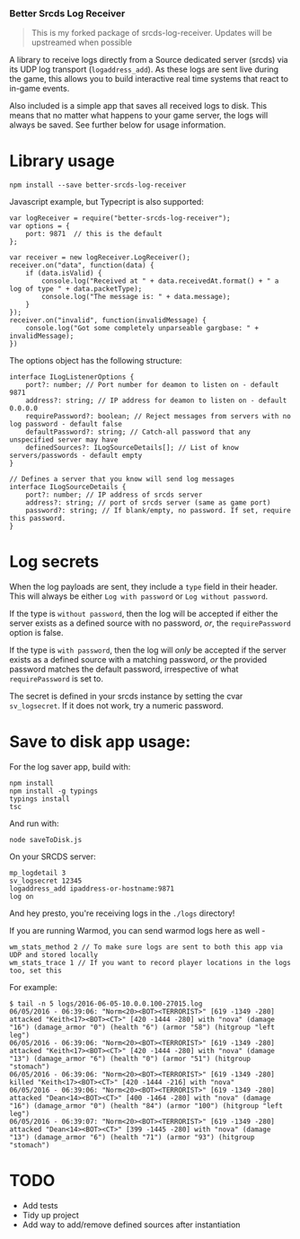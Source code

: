 ### Better Srcds Log Receiver

> This is my forked package of srcds-log-receiver. Updates will be upstreamed when possible

A library to receive logs directly from a Source dedicated server (srcds) via 
its UDP log transport (`logaddress_add`). As these logs are sent live during
the game, this allows you to build interactive real time systems that react
to in-game events. 

Also included is a simple app that saves all received logs to disk. This means
that no matter what happens to your game server, the logs will always be saved.
See further below for usage information.

# Library usage

`npm install --save better-srcds-log-receiver`

Javascript example, but Typecript is also supported:
```
var logReceiver = require("better-srcds-log-receiver");
var options = {
	port: 9871  // this is the default
};

var receiver = new logReceiver.LogReceiver();
receiver.on("data", function(data) {
	if (data.isValid) {
		console.log("Received at " + data.receivedAt.format() + " a log of type " + data.packetType);
		console.log("The message is: " + data.message);
	}
});
receiver.on("invalid", function(invalidMessage) {
	console.log("Got some completely unparseable gargbase: " + invalidMessage);
})
```

The options object has the following structure:

```
interface ILogListenerOptions {
	port?: number; // Port number for deamon to listen on - default 9871
	address?: string; // IP address for deamon to listen on - default 0.0.0.0
	requirePassword?: boolean; // Reject messages from servers with no log password - default false
	defaultPassword?: string; // Catch-all password that any unspecified server may have
	definedSources?: ILogSourceDetails[]; // List of know servers/passwords - default empty
}

// Defines a server that you know will send log messages 
interface ILogSourceDetails {
	port?: number; // IP address of srcds server
	address?: string; // port of srcds server (same as game port)
	password?: string; // If blank/empty, no password. If set, require this password. 
}
```

# Log secrets

When the log payloads are sent, they include a `type` field in their header.
This will always be either `Log with password` or `Log without password`.

If the type is `without password`, then the log will be accepted if either the
server exists as a defined source with no password, *or*, the `requirePassword`
option is false. 

If the type is `with password`, then the log will *only* be accepted if the
server exists as a defined source with a matching password, *or* the provided
password matches the default password, irrespective of what `requirePassword`
is set to. 

The secret is defined in your srcds instance by setting the cvar `sv_logsecret`.
If it does not work, try a numeric password. 

# Save to disk app usage:

For the log saver app, build with:

```
npm install 
npm install -g typings
typings install
tsc
```

And run with:

```
node saveToDisk.js
```

On your  SRCDS server:
```
mp_logdetail 3
sv_logsecret 12345
logaddress_add ipaddress-or-hostname:9871
log on
```
And hey presto, you're receiving logs in the `./logs` directory!

If you are running Warmod, you can send warmod logs here as well - 

```
wm_stats_method 2 // To make sure logs are sent to both this app via UDP and stored locally 
wm_stats_trace 1 // If you want to record player locations in the logs too, set this
```

For example:

```
$ tail -n 5 logs/2016-06-05-10.0.0.100-27015.log
06/05/2016 - 06:39:06: "Norm<20><BOT><TERRORIST>" [619 -1349 -280] attacked "Keith<17><BOT><CT>" [420 -1444 -280] with "nova" (damage "16") (damage_armor "0") (health "6") (armor "58") (hitgroup "left leg")
06/05/2016 - 06:39:06: "Norm<20><BOT><TERRORIST>" [619 -1349 -280] attacked "Keith<17><BOT><CT>" [420 -1444 -280] with "nova" (damage "13") (damage_armor "6") (health "0") (armor "51") (hitgroup "stomach")
06/05/2016 - 06:39:06: "Norm<20><BOT><TERRORIST>" [619 -1349 -280] killed "Keith<17><BOT><CT>" [420 -1444 -216] with "nova"
06/05/2016 - 06:39:06: "Norm<20><BOT><TERRORIST>" [619 -1349 -280] attacked "Dean<14><BOT><CT>" [400 -1464 -280] with "nova" (damage "16") (damage_armor "0") (health "84") (armor "100") (hitgroup "left leg")
06/05/2016 - 06:39:07: "Norm<20><BOT><TERRORIST>" [619 -1349 -280] attacked "Dean<14><BOT><CT>" [399 -1445 -280] with "nova" (damage "13") (damage_armor "6") (health "71") (armor "93") (hitgroup "stomach")
```

# TODO

* Add tests
* Tidy up project
* Add way to add/remove defined sources after instantiation
